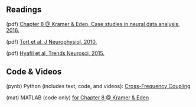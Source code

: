 ## Readings

(pdf) [Chapter 8 @ Kramer & Eden, Case studies in neural data analysis, 2016.](/Topic-7%20Cross-frequency%20coupling/Readings/Kramer_Eden_Ch8.pdf)

(pdf) [Tort et al, J Neurophysiol, 2010.](/Topic-7%20Cross-frequency%20coupling/Readings/Tort%20et%20al%20J%20Neurophysiol%202010.pdf)

(pdf) [Hyafil et al, Trends Neurosci, 2015.](/Topic-7%20Cross-frequency%20coupling/Readings/Hyafil%20et%20al%20TINS%202015.pdf)

## Code & Videos

(pynb)  Python (includes text, code, and videos): [Cross-Frequency Coupling](https://mark-kramer.github.io/Case-Studies-Python)

(mat)  MATLAB (code only) [for Chapter 8 @ Kramer & Eden](https://github.com/Mark-Kramer/Case-Studies-Kramer-Eden/blob/master/Chapter8/Chapter_8.m) 



